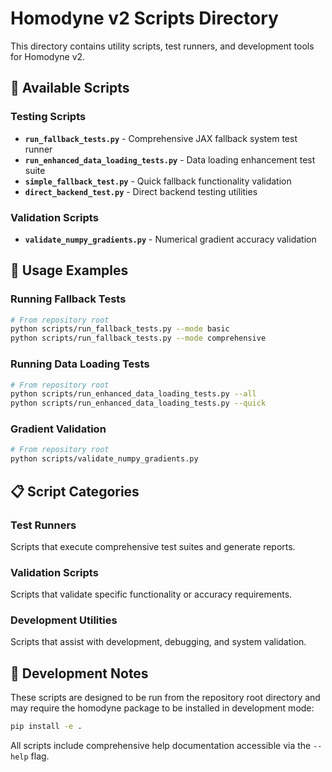 # Homodyne v2 Scripts Directory

This directory contains utility scripts, test runners, and development tools for Homodyne v2.

## 📜 Available Scripts

### Testing Scripts
- **`run_fallback_tests.py`** - Comprehensive JAX fallback system test runner
- **`run_enhanced_data_loading_tests.py`** - Data loading enhancement test suite
- **`simple_fallback_test.py`** - Quick fallback functionality validation
- **`direct_backend_test.py`** - Direct backend testing utilities

### Validation Scripts
- **`validate_numpy_gradients.py`** - Numerical gradient accuracy validation

## 🚀 Usage Examples

### Running Fallback Tests
```bash
# From repository root
python scripts/run_fallback_tests.py --mode basic
python scripts/run_fallback_tests.py --mode comprehensive
```

### Running Data Loading Tests
```bash
# From repository root
python scripts/run_enhanced_data_loading_tests.py --all
python scripts/run_enhanced_data_loading_tests.py --quick
```

### Gradient Validation
```bash
# From repository root
python scripts/validate_numpy_gradients.py
```

## 📋 Script Categories

### Test Runners
Scripts that execute comprehensive test suites and generate reports.

### Validation Scripts  
Scripts that validate specific functionality or accuracy requirements.

### Development Utilities
Scripts that assist with development, debugging, and system validation.

## 🔧 Development Notes

These scripts are designed to be run from the repository root directory and may require the homodyne package to be installed in development mode:

```bash
pip install -e .
```

All scripts include comprehensive help documentation accessible via the `--help` flag.